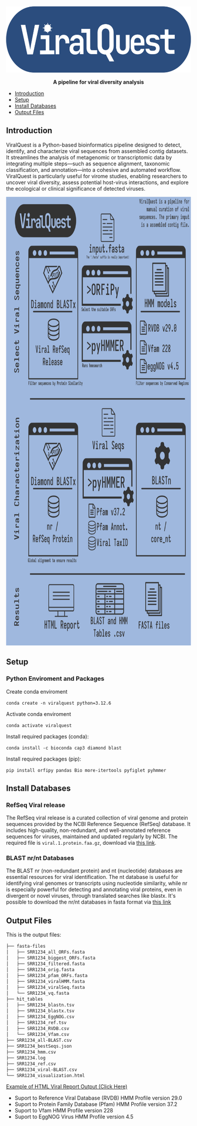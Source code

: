 <br>

<div align="center">

<img src="https://github.com/gabrielvpina/viralquest/blob/main/images/headerLogo.png" width="530" height="180">
  
  <p align="center">
    <strong>A pipeline for viral diversity analysis</strong>
  </p>
</div>

- [Introduction](#introduction)
- [Setup](#setup)
- [Install  Databases](#install-databases)
- [Output Files](#output-files)


## Introduction
ViralQuest is a Python-based bioinformatics pipeline designed to detect, identify, and characterize viral sequences from assembled contig datasets. It streamlines the analysis of metagenomic or transcriptomic data by integrating multiple steps—such as sequence alignment, taxonomic classification, and annotation—into a cohesive and automated workflow. ViralQuest is particularly useful for virome studies, enabling researchers to uncover viral diversity, assess potential host-virus interactions, and explore the ecological or clinical significance of detected viruses.



<img src="https://github.com/gabrielvpina/viralquest/blob/main/images/VQscheme.png" width="850" height="1220">



## Setup
### Python Enviroment and Packages
Create conda enviroment
```
conda create -n viralquest python=3.12.6
```
Activate conda enviroment
```
conda activate viralquest
```
Install required packages (conda):
```
conda install -c bioconda cap3 diamond blast
```
Install required packages (pip):
```
pip install orfipy pandas Bio more-itertools pyfiglet pyhmmer
```

## Install Databases
### RefSeq Viral release
The RefSeq viral release is a curated collection of viral genome and protein sequences provided by the NCBI Reference Sequence (RefSeq) database. It includes high-quality, non-redundant, and well-annotated reference sequences for viruses, maintained and updated regularly by NCBI. The required file is `viral.1.protein.faa.gz`, download via [this link](https://ftp.ncbi.nlm.nih.gov/refseq/release/viral/viral.1.protein.faa.gz).
### BLAST nr/nt Databases
The BLAST nr (non-redundant protein) and nt (nucleotide) databases are essential resources for viral identification. The nt database is useful for identifying viral genomes or transcripts using nucleotide similarity, while nr is especially powerful for detecting and annotating viral proteins, even in divergent or novel viruses, through translated searches like blastx.
It's possible to download the nr/nt databases in fasta format via [this link](https://ftp.ncbi.nlm.nih.gov/blast/db/FASTA/)





## Output Files
This is the output files:
```
├── fasta-files
│   ├── SRR1234_all_ORFs.fasta
│   ├── SRR1234_biggest_ORFs.fasta
│   ├── SRR1234_filtered.fasta
│   ├── SRR1234_orig.fasta
│   ├── SRR1234_pfam_ORFs.fasta
│   ├── SRR1234_viralHMM.fasta
│   ├── SRR1234_viralSeq.fasta
│   └── SRR1234_vq.fasta
├── hit_tables
│   ├── SRR1234_blastn.tsv
│   ├── SRR1234_blastx.tsv
│   ├── SRR1234_EggNOG.csv
│   ├── SRR1234_ref.tsv
│   ├── SRR1234_RVDB.csv
│   └── SRR1234_Vfam.csv
├── SRR1234_all-BLAST.csv
├── SRR1234_bestSeqs.json
├── SRR1234_hmm.csv
├── SRR1234.log
├── SRR1234_ref.csv
├── SRR1234_viral-BLAST.csv
└── SRR1234_visualization.html
```


[Example of HTML Viral Report Output (Click Here)](https://chocolate-yetta-73.tiiny.site)
* Suport to Reference Viral Database (RVDB) HMM Profile version 29.0
* Suport to Protein Family Database (Pfam) HMM Profile version 37.2
* Suport to Vfam HMM Profile version 228
* Suport to EggNOG Virus HMM Profile version 4.5
